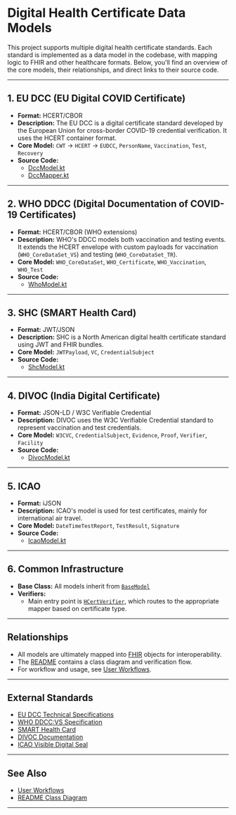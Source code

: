 # Digital Health Certificate Data Models

This project supports multiple digital health certificate standards. Each standard is implemented as a data model in the codebase, with mapping logic to FHIR and other healthcare formats. Below, you'll find an overview of the core models, their relationships, and direct links to their source code.

---

## 1. EU DCC (EU Digital COVID Certificate)

- **Format:** HCERT/CBOR
- **Description:** The EU DCC is a digital certificate standard developed by the European Union for cross-border COVID-19 credential verification. It uses the HCERT container format.
- **Core Model:** `CWT` → `HCERT` → `EUDCC`, `PersonName`, `Vaccination`, `Test`, `Recovery`
- **Source Code:**  
  - [DccModel.kt](../verify/src/main/java/org/who/ddccverifier/verify/hcert/dcc/DccModel.kt)
  - [DccMapper.kt](../verify/src/main/java/org/who/ddccverifier/verify/hcert/dcc/DccMapper.kt)

---

## 2. WHO DDCC (Digital Documentation of COVID-19 Certificates)

- **Format:** HCERT/CBOR (WHO extensions)
- **Description:** WHO's DDCC models both vaccination and testing events. It extends the HCERT envelope with custom payloads for vaccination (`WHO_CoreDataSet_VS`) and testing (`WHO_CoreDataSet_TR`).
- **Core Model:** `WHO_CoreDataSet`, `WHO_Certificate`, `WHO_Vaccination`, `WHO_Test`
- **Source Code:**  
  - [WhoModel.kt](../verify/src/main/java/org/who/ddccverifier/verify/hcert/who/WhoModel.kt)

---

## 3. SHC (SMART Health Card)

- **Format:** JWT/JSON
- **Description:** SHC is a North American digital health certificate standard using JWT and FHIR bundles.
- **Core Model:** `JWTPayload`, `VC`, `CredentialSubject`
- **Source Code:**  
  - [ShcModel.kt](../verify/src/main/java/org/who/ddccverifier/verify/shc/ShcModel.kt)

---

## 4. DIVOC (India Digital Certificate)

- **Format:** JSON-LD / W3C Verifiable Credential
- **Description:** DIVOC uses the W3C Verifiable Credential standard to represent vaccination and test credentials.
- **Core Model:** `W3CVC`, `CredentialSubject`, `Evidence`, `Proof`, `Verifier`, `Facility`
- **Source Code:**  
  - [DivocModel.kt](../verify/src/main/java/org/who/ddccverifier/verify/divoc/DivocModel.kt)

---

## 5. ICAO

- **Format:** iJSON
- **Description:** ICAO's model is used for test certificates, mainly for international air travel.
- **Core Model:** `DateTimeTestReport`, `TestResult`, `Signature`
- **Source Code:**  
  - [IcaoModel.kt](../verify/src/main/java/org/who/ddccverifier/verify/icao/IcaoModel.kt)

---

## 6. Common Infrastructure

- **Base Class:** All models inherit from [`BaseModel`](../verify/src/main/java/org/who/ddccverifier/verify/BaseModel.kt)
- **Verifiers:**  
  - Main entry point is [`HCertVerifier`](../verify/src/main/java/org/who/ddccverifier/verify/hcert/HCertVerifier.kt), which routes to the appropriate mapper based on certificate type.

---

## Relationships

- All models are ultimately mapped into [FHIR](https://www.hl7.org/fhir/) objects for interoperability.
- The [README](../README.md) contains a class diagram and verification flow.
- For workflow and usage, see [User Workflows](./user-workflows.md).

---

## External Standards

- [EU DCC Technical Specifications](https://ec.europa.eu/health/sites/default/files/ehealth/docs/digital-green-certificates_v1_en.pdf)
- [WHO DDCC:VS Specification](https://www.who.int/publications/i/item/WHO-2019-nCoV-Digital_certificates-vaccination-2021.1)
- [SMART Health Card](https://spec.smarthealth.cards/)
- [DIVOC Documentation](https://divoc.digit.org/)
- [ICAO Visible Digital Seal](https://www.icao.int/Security/FAL/TRIP/Pages/Visible-Digital-Seals.aspx)

---

## See Also

- [User Workflows](./user-workflows.md)
- [README Class Diagram](../README.md)

---